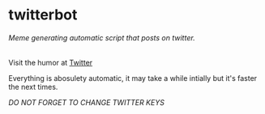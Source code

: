 # twitterbot
###### Meme generating automatic script that posts on twitter.

Visit the humor at [Twitter](https://twitter.com/bruhmomentbot)

Everything is abosulety automatic, it may take a while intially but it's faster the next times.<br>

*DO NOT FORGET TO CHANGE TWITTER KEYS*
